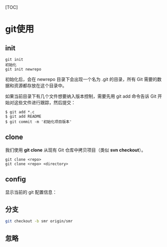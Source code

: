 [TOC]

# git使用

## init

```shell
git init	
初始化
git init newrepo
```

初始化后，会在 newrepo 目录下会出现一个名为 .git 的目录，所有 Git 需要的数据和资源都存放在这个目录中。

如果当前目录下有几个文件想要纳入版本控制，需要先用 git add 命令告诉 Git 开始对这些文件进行跟踪，然后提交：

```shell
$ git add *.c
$ git add README
$ git commit -m '初始化项目版本'
```

## clone

我们使用 **git clone** 从现有 Git 仓库中拷贝项目（类似 **svn checkout**）。

```shell
git clone <repo>
git clone <repo> <directory>
```

## config

显示当前的 git 配置信息：

## 分支

```bash
git checkout -b smr origin/smr
```

## 忽略

```shell

```


